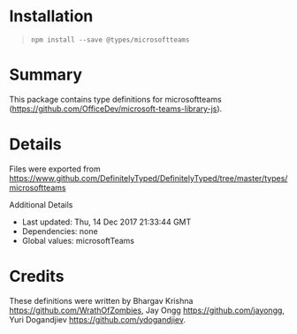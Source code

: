 # Installation
> `npm install --save @types/microsoftteams`

# Summary
This package contains type definitions for microsoftteams (https://github.com/OfficeDev/microsoft-teams-library-js).

# Details
Files were exported from https://www.github.com/DefinitelyTyped/DefinitelyTyped/tree/master/types/microsoftteams

Additional Details
 * Last updated: Thu, 14 Dec 2017 21:33:44 GMT
 * Dependencies: none
 * Global values: microsoftTeams

# Credits
These definitions were written by Bhargav Krishna <https://github.com/WrathOfZombies>, Jay Ongg <https://github.com/jayongg>, Yuri Dogandjiev <https://github.com/ydogandjiev>.
